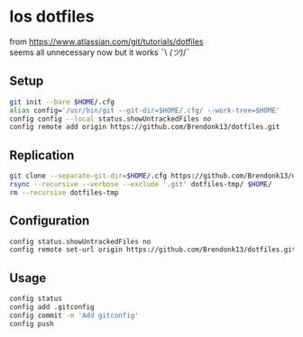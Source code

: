 # los dotfiles
from https://www.atlassian.com/git/tutorials/dotfiles  
seems all unnecessary now but it works ¯\ _(ツ)_/¯

## Setup
```sh
git init --bare $HOME/.cfg
alias config='/usr/bin/git --git-dir=$HOME/.cfg/ --work-tree=$HOME'
config config --local status.showUntrackedFiles no
config remote add origin https://github.com/Brendonk13/dotfiles.git
```

## Replication
```sh
git clone --separate-git-dir=$HOME/.cfg https://github.com/Brendonk13/dotfiles.git dotfiles-tmp
rsync --recursive --verbose --exclude '.git' dotfiles-tmp/ $HOME/
rm --recursive dotfiles-tmp
```

## Configuration
```sh
config status.showUntrackedFiles no
config remote set-url origin https://github.com/Brendonk13/dotfiles.git
```

## Usage
```sh
config status
config add .gitconfig
config commit -m 'Add gitconfig'
config push
```
